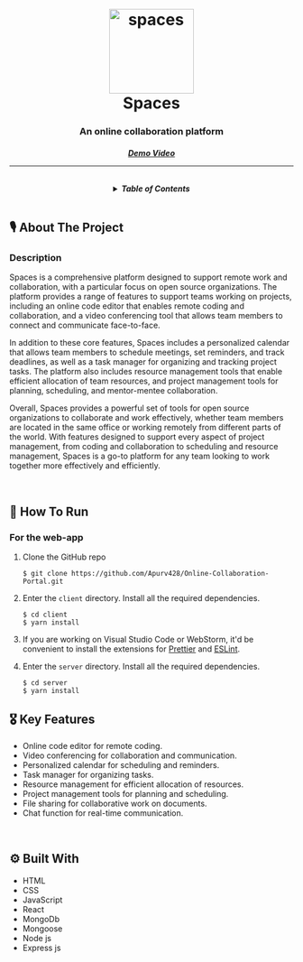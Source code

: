 <h1 align="center">
  <br />
  <a href="https://github.com/Apurv428/Online-Collaboration-Portal"><img src="https://play-lh.googleusercontent.com/UK13B6_0hsSv5o_F8FneTYQLCkNigVPpOsW_9YdYeBHzdF27E-gjW18v-drkh0tHWA" alt="spaces" width="150"></a>
  <br />
  Spaces
</h1>

<!-- PROJECT SUBTITLE -->
<h3 align="center">An online collaboration platform</h3>

<h5 align="center"><a href="https://drive.google.com/file/d/1bhSa1p0BOVvyICLqNp6ZbQSuL7dImoa-/view?usp=sharing">Demo Video</a></hi>

<hr />
<br />

<!-- TABLE OF CONTENTS -->
<details>
  <summary>Table of Contents</summary>
  <ol>
    <li><a href="#about-the-project">About The Project</a></li>
    <li><a href="#how-to-run">How To Run</a></li>
    <li><a href="#key-features">Key Features</a></li>
    <li><a href="#key-features">Tech Stack</a></li>
  </ol>
</details>

<br />

<!-- ABOUT THE PROJECT -->

## **🎙 About The Project**

### Description

Spaces is a comprehensive platform designed to support remote work and collaboration, with a particular focus on open source organizations. The platform provides a range of features to support teams working on projects, including an online code editor that enables remote coding and collaboration, and a video conferencing tool that allows team members to connect and communicate face-to-face.

In addition to these core features, Spaces includes a personalized calendar that allows team members to schedule meetings, set reminders, and track deadlines, as well as a task manager for organizing and tracking project tasks. The platform also includes resource management tools that enable efficient allocation of team resources, and project management tools for planning, scheduling, and mentor-mentee collaboration.

Overall, Spaces provides a powerful set of tools for open source organizations to collaborate and work effectively, whether team members are located in the same office or working remotely from different parts of the world. With features designed to support every aspect of project management, from coding and collaboration to scheduling and resource management, Spaces is a go-to platform for any team looking to work together more effectively and efficiently.




<!-- for gif
<p align="center">
  <img src="" alt="spaces" width="100%" />
</p> -->

<br />

<!-- HOW TO Run -->

## **🤔 How To Run**
### For the web-app

1. Clone the GitHub repo
   ```
   $ git clone https://github.com/Apurv428/Online-Collaboration-Portal.git
   ```
2. Enter the `client` directory. Install all the required dependencies. 
   ```
   $ cd client
   $ yarn install
   ```

3. If you are working on Visual Studio Code or WebStorm, it'd be convenient to install the extensions for [Prettier](https://marketplace.visualstudio.com/items?itemName=esbenp.prettier-vscode) and [ESLint](https://marketplace.visualstudio.com/items?itemName=dbaeumer.vscode-eslint).

4. Enter the `server` directory. Install all the required dependencies.
   ```
   $ cd server
   $ yarn install
   ```
<!-- KEY FEATURES -->

## **🎖 Key Features**

- Online code editor for remote coding.
- Video conferencing for collaboration and communication.
- Personalized calendar for scheduling and reminders.
- Task manager for organizing tasks.
- Resource management for efficient allocation of resources.
- Project management tools for planning and scheduling.
- File sharing for collaborative work on documents.
- Chat function for real-time communication.

<br />

<!-- BUILT WITH -->

## **⚙️ Built With**

- HTML
- CSS
- JavaScript
- React
- MongoDb
- Mongoose
- Node js
- Express js
<br />
